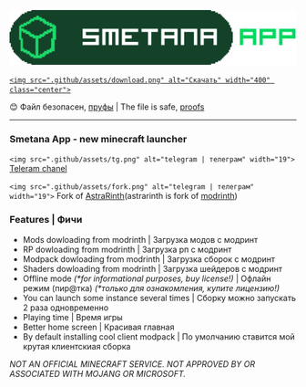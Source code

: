![Smetana App](apps/app-frontend/src/assets/modrinth_app.svg 'Smetana App')

[`<img src=".github/assets/download.png" alt="Скачать" width="400" class="center">`](https://github.com/D5Kostya/smetana_app/releases/latest)

😊 Файл безопасен, [пруфы](https://github.com/D5Kostya/smetana_app/blob/main/.github/assets/%D1%81%D0%BC%D0%B5%D1%82%D0%B0%D0%BD%D0%BD%D1%8B%D0%B5%20%D0%BF%D1%80%D1%83%D1%84%D1%8B.png) | The file is safe, [proofs](https://github.com/D5Kostya/smetana_app/blob/main/.github/assets/%D1%81%D0%BC%D0%B5%D1%82%D0%B0%D0%BD%D0%BD%D1%8B%D0%B5%20%D0%BF%D1%80%D1%83%D1%84%D1%8B.png)

---

### Smetana App - new minecraft launcher

`<img src=".github/assets/tg.png" alt="telegram | телеграм" width="19">` [Teleram chanel](https://t.me/d5kostya)

`<img src=".github/assets/fork.png" alt="telegram | телеграм" width="19">` Fork of [AstraRinth](https://git.astralium.su/didirus/AstralRinth)(astrarinth is fork of [modrinth](https://github.com/modrinth/code))

### Features | Фичи

- Mods dowloading from modrinth | Загрузка модов с модринт
- RP dowloading from modrinth | Загрузка рп с модринт
- Modpack dowloading from modrinth | Загрузка сборок с модринт
- Shaders dowloading from modrinth | Загрузка шейдеров с модринт
- Offline mode _(\*for informational purposes, buy license!)_ | Офлайн режим (пир@тка) _(\*только для ознакомления, купите лицензию!)_
- You can launch some instance several times | Сборку можно запускать 2 раза одновременно
- Playing time | Время игры
- Better home screen | Красивая главная
- By default installing cool client modpack | По умолчанию ставится мой крутая клиентскиая сборка

_NOT AN OFFICIAL MINECRAFT SERVICE. NOT APPROVED BY OR ASSOCIATED WITH MOJANG OR MICROSOFT._
